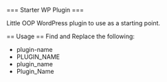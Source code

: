 === Starter WP Plugin ===

Little OOP WordPress plugin to use as a starting point. 

== Usage ==
Find and Replace the following:
- plugin-name
- PLUGIN_NAME
- plugin_name
- Plugin_Name
